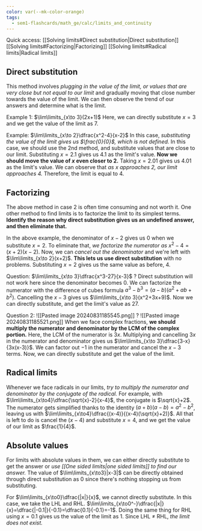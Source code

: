 ```yaml
---
color: var(--mk-color-orange)
tags:
  - sem1-flashcards/math_ge/calc/limits_and_continuity
---
```

Quick access:
[[Solving limits#Direct substitution|Direct substitution]]
[[Solving limits#Factorizing|Factorizing]]
[[Solving limits#Radical limits|Radical limits]]

## Direct substitution
This method involves *plugging in the value of the limit, or values that are very close but not equal to our limit* and gradually moving that close number towards the value of the limit. We can then observe the trend of our answers and determine what is the limit.

Example 1: $\lim\limits_{x\to 3}(2x+1)$
Here, we can directly substitute $x=3$ and we get the value of the limit as 7.

Example: $\lim\limits_{x\to 2}\dfrac{x^2-4}{x-2}$
In this case, *substituting the value of the limit gives us $\frac{0}{0}$, which is not defined.* In this case, we should use the 2nd method, and substitute values that are close to our limit. Substituting $x=2.1$ gives us 4.1 as the limit's value. **Now we should move the value of $x$ even closer to 2.** Taking $x=2.01$ gives us 4.01 as the limit's value. We can observe that *as $x$ approaches 2, our limit approaches 4.* Therefore, the limit is equal to 4. 

## Factorizing
The above method in case 2 is often time consuming and not worth it. One other method to find limits is to factorize the limit to its simplest terms. **Identify the reason why direct substitution gives us an undefined answer, and then eliminate that.** 

In the above example, the denominator of $x-2$ gives us $0$ when we substitute $x=2$. To eliminate that, *we factorize the numerator as* $x^2-4=(x+2)(x-2)$. Now, we can *cancel out the denominator* and we're left with $\lim\limits_{x\to 2}(x+2)$. **This lets us use direct substitution** with no problems. Substituting $x=2$ gives us the same value as before, 4.

Question: $\lim\limits_{x\to 3}\dfrac{x^3-27}{x-3}$
?
Direct substitution will not work here since the denominator becomes $0$. We can factorize the numerator with the difference of cubes formula $a^3-b^3=(a-b)(a^2+ab+b^2)$. Cancelling the $x-3$ gives us $\lim\limits_{x\to 3}(x^2+3x+9)$. Now we can directly substitute, and get the limit's value as 27.
<!--SR:!2025-01-09,4,270-->

Question 2:
![[Pasted image 20240831185545.png]]
?
![[Pasted image 20240831185521.png]]
When we face complex fractions, **we should multiply the numerator and denominator by the LCM of the complex portion.** Here, the LCM of the numerator is $3x$. Multiplying and cancelling $3x$ in the numerator and denominator gives us $\lim\limits_{x\to 3}\dfrac{3-x}{3x(x-3)}$. We can factor out $-1$ in the numerator and cancel the $x-3$ terms. Now, we can directly substitute and get the value of the limit.
<!--SR:!2025-01-09,4,270-->

## Radical limits
Whenever we face radicals in our limits, *try to multiply the numerator and denominator by the conjugate of the radical.* For example, with $\lim\limits_{x\to4}\dfrac{\sqrt{x}-2}{x-4}$, the conjugate is $\sqrt{x}+2$. The numerator gets simplified thanks to the identity $(a+b)(a-b)=a^2-b^2$, leaving us with $\lim\limits_{x\to4}\dfrac{(x-4)}{(x-4)(\sqrt{x}+2)}$. All that is left to do is cancel the $(x-4)$ and substitute $x=4$, and we get the value of our limit as $\frac{1}{4}$.

## Absolute values
For limits with absolute values in them, we can either directly substitute to get the answer or *use [[One sided limits|one sided limits]] to find our answer.* The value of $\lim\limits_{x\to3}|x-3|$ can be directly obtained through direct substitution as $0$ since there's nothing stopping us from substituting. 

For $\lim\limits_{x\to0}\dfrac{|x|}{x}$, we cannot directly substitute. In this case, we take the LHL and RHL. $\lim\limits_{x\to0^-}\dfrac{|x|}{x}=\dfrac{|-0.1|}{-0.1}=\dfrac{0.1}{-0.1}=-1$. Doing the same thing for RHL using $x=0.1$ gives us the value of the limit as 1. Since LHL $\ne$ RHL, *the limit does not exist.* 